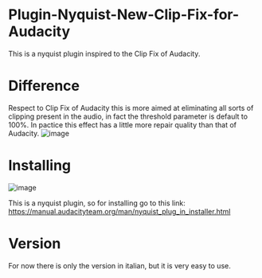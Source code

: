 # Plugin-Nyquist-New-Clip-Fix-for-Audacity
This is a nyquist plugin inspired to the Clip Fix of Audacity.
# Difference
Respect to Clip Fix of Audacity this is more aimed at eliminating all sorts of clipping present in the audio, in fact the threshold parameter is default to 100%. In pactice this effect has a little more repair quality than that of Audacity.
![image](https://github.com/user-attachments/assets/40ffb849-b0ed-4680-99a7-240941822fa0)

# Installing
![image](https://github.com/user-attachments/assets/b751875b-1af7-475d-bf41-5ed5db27b678)

This is a nyquist plugin, so for installing go to this link: https://manual.audacityteam.org/man/nyquist_plug_in_installer.html
# Version
For now there is only the version in italian, but it is very easy to use.

